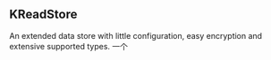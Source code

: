 ## KReadStore

An extended data store with little configuration, easy encryption and extensive supported types.
一个